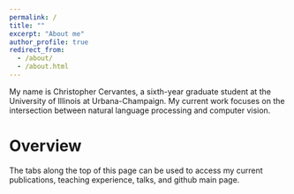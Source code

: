 ```yaml
---
permalink: /
title: ""
excerpt: "About me"
author_profile: true
redirect_from: 
  - /about/
  - /about.html
---
```


My name is Christopher Cervantes, a sixth-year graduate student at the University of Illinois at Urbana-Champaign. My current work focuses on the intersection between natural language processing and computer vision.

Overview
======
The tabs along the top of this page can be used to access my current publications, teaching experience, talks, and github main page.



